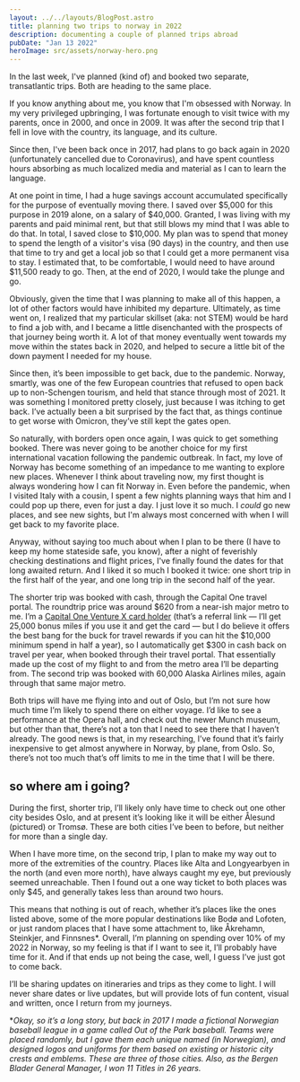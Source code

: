 ```yaml
---
layout: ../../layouts/BlogPost.astro
title: planning two trips to norway in 2022
description: documenting a couple of planned trips abroad
pubDate: "Jan 13 2022"
heroImage: src/assets/norway-hero.png
---
```

In the last week, I've planned (kind of) and booked two separate, transatlantic trips. Both are heading to the same place.

If you know anything about me, you know that I'm obsessed with Norway. In my very privileged upbringing, I was fortunate enough to visit twice with my parents, once in 2000, and once in 2009. It was after the second trip that I fell in love with the country, its language, and its culture.

Since then, I've been back once in 2017, had plans to go back again in 2020 (unfortunately cancelled due to Coronavirus), and have spent countless hours absorbing as much localized media and material as I can to learn the language.

At one point in time, I had a huge savings account accumulated specifically for the purpose of eventually moving there. I saved over $5,000 for this purpose in 2019 alone, on a salary of $40,000. Granted, I was living with my parents and paid minimal rent, but that still blows my mind that I was able to do that. In total, I saved close to $10,000. My plan was to spend that money to spend the length of a visitor's visa (90 days) in the country, and then use that time to try and get a local job so that I could get a more permanent visa to stay. I estimated that, to be comfortable, I would need to have around $11,500 ready to go. Then, at the end of 2020, I would take the plunge and go.

Obviously, given the time that I was planning to make all of this happen, a lot of other factors would have inhibited my departure. Ultimately, as time went on, I realized that my particular skillset (aka: not STEM) would be hard to find a job with, and I became a little disenchanted with the prospects of that journey being worth it. A lot of that money eventually went towards my move within the states back in 2020, and helped to secure a little bit of the down payment I needed for my house.

Since then, it’s been impossible to get back, due to the pandemic. Norway, smartly, was one of the few European countries that refused to open back up to non-Schengen tourism, and held that stance through most of 2021. It was something I monitored pretty closely, just because I was itching to get back. I’ve actually been a bit surprised by the fact that, as things continue to get worse with Omicron, they’ve still kept the gates open.

So naturally, with borders open once again, I was quick to get something booked. There was never going to be another choice for my first international vacation following the pandemic outbreak. In fact, my love of Norway has become something of an impedance to me wanting to explore new places. Whenever I think about traveling now, my first thought is always wondering how I can fit Norway in. Even before the pandemic, when I visited Italy with a cousin, I spent a few nights planning ways that him and I could pop up there, even for just a day. I just love it so much. I *could* go new places, and see new sights, but I'm always most concerned with when I will get back to my favorite place.

Anyway, without saying too much about when I plan to be there (I have to keep my home stateside safe, you know), after a night of feverishly checking destinations and flight prices, I've finally found the dates for that long awaited return. And I liked it so much I booked it twice: one short trip in the first half of the year, and one long trip in the second half of the year.

The shorter trip was booked with cash, through the Capital One travel portal. The roundtrip price was around $620 from a near-ish major metro to me. I’m a [Capital One Venture X card holder](https://myaccounts.capitalone.com/Card/Jv%252FOW9sAa4WVjfP62jYQHtBuzZumx1l9BmL1YkoVt74=/offers/referrals) (that’s a referral link — I’ll get 25,000 bonus miles if you use it and get the card — but I do believe it offers the best bang for the buck for travel rewards if you can hit the $10,000 minimum spend in half a year), so I automatically get $300 in cash back on travel per year, when booked through their travel portal. That essentially made up the cost of my flight to and from the metro area I’ll be departing from. The second trip was booked with 60,000 Alaska Airlines miles, again through that same major metro.

Both trips will have me flying into and out of Oslo, but I’m not sure how much time I’m likely to spend there on either voyage. I’d like to see a performance at the Opera hall, and check out the newer Munch museum, but other than that, there’s not a ton that I need to see there that I haven’t already. The good news is that, in my researching, I’ve found that it’s fairly inexpensive to get almost anywhere in Norway, by plane, from Oslo. So, there’s not too much that’s off limits to me in the time that I will be there.

## so where am i going?

During the first, shorter trip, I’ll likely only have time to check out one other city besides Oslo, and at present it’s looking like it will be either Ålesund (pictured) or Tromsø. These are both cities I’ve been to before, but neither for more than a single day.

When I have more time, on the second trip, I plan to make my way out to more of the extremities of the country. Places like Alta and Longyearbyen in the north (and even more north), have always caught my eye, but previously seemed unreachable. Then I found out a one way ticket to both places was only $45, and generally takes less than around two hours.

This means that nothing is out of reach, whether it’s places like the ones listed above, some of the more popular destinations like Bodø and Lofoten, or just random places that I have some attachment to, like Åkrehamn, Steinkjer, and Finnsnes*. Overall, I’m planning on spending over 10% of my 2022 in Norway, so my feeling is that if I want to see it, I’ll probably have time for it. And if that ends up not being the case, well, I guess I’ve just got to come back.

I’ll be sharing updates on itineraries and trips as they come to light. I will never share dates or live updates, but will provide lots of fun content, visual and written, once I return from my journeys.

\**Okay, so it’s a long story, but back in 2017 I made a fictional Norwegian baseball league in a game called Out of the Park baseball. Teams were placed randomly, but I gave them each unique named (in Norwegian), and designed logos and uniforms for them based on existing or historic city crests and emblems. These are three of those cities. Also, as the Bergen Blader General Manager, I won 11 Titles in 26 years.*